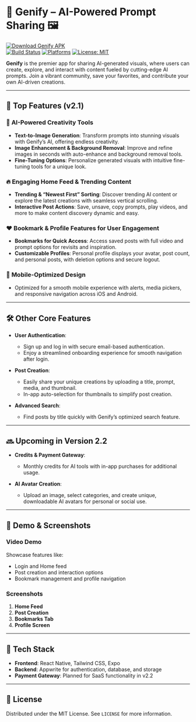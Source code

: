 # 📸 **Genify – AI-Powered Prompt Sharing** 🖼️  
[![Download Genify APK](https://img.shields.io/badge/Download-Genify-brightgreen?style=for-the-badge)](https://expo.dev/accounts/yashrajsinghtnw/projects/sora/builds/27733d0d-efb1-4adc-95ef-222e409daf14)  
[![Build Status](https://img.shields.io/badge/build-passing-brightgreen?style=flat-square)](link-to-build) [![Platforms](https://img.shields.io/badge/platforms-iOS%20|%20Android-blue?style=flat-square)]() [![License: MIT](https://img.shields.io/badge/License-MIT-yellow.svg?style=flat-square)](LICENSE)

**Genify** is the premier app for sharing AI-generated visuals, where users can create, explore, and interact with content fueled by cutting-edge AI prompts. Join a vibrant community, save your favorites, and contribute your own AI-driven creations. 

---

## 🌟 **Top Features (v2.1)**

### 🚀 **AI-Powered Creativity Tools**
   - **Text-to-Image Generation**: Transform prompts into stunning visuals with Genify’s AI, offering endless creativity.
   - **Image Enhancement & Background Removal**: Improve and refine images in seconds with auto-enhance and background removal tools.
   - **Fine-Tuning Options**: Personalize generated visuals with intuitive fine-tuning tools for a unique look.

### 🔥 **Engaging Home Feed & Trending Content**
   - **Trending & “Newest First” Sorting**: Discover trending AI content or explore the latest creations with seamless vertical scrolling.
   - **Interactive Post Actions**: Save, unsave, copy prompts, play videos, and more to make content discovery dynamic and easy.

### ❤️ **Bookmark & Profile Features for User Engagement**
   - **Bookmarks for Quick Access**: Access saved posts with full video and prompt options for revisits and inspiration.
   - **Customizable Profiles**: Personal profile displays your avatar, post count, and personal posts, with deletion options and secure logout.

### 📲 **Mobile-Optimized Design**
   - Optimized for a smooth mobile experience with alerts, media pickers, and responsive navigation across iOS and Android.

---

## 🛠️ **Other Core Features**

- **User Authentication**:  
   - Sign up and log in with secure email-based authentication.
   - Enjoy a streamlined onboarding experience for smooth navigation after login.

- **Post Creation**:  
   - Easily share your unique creations by uploading a title, prompt, media, and thumbnail.
   - In-app auto-selection for thumbnails to simplify post creation.

- **Advanced Search**:  
   - Find posts by title quickly with Genify’s optimized search feature.

---

## 🔜 **Upcoming in Version 2.2**

- **Credits & Payment Gateway**:  
   - Monthly credits for AI tools with in-app purchases for additional usage.
  
- **AI Avatar Creation**:  
   - Upload an image, select categories, and create unique, downloadable AI avatars for personal or social use.

---

## 📲 **Demo & Screenshots**

### **Video Demo**
Showcase features like:
- Login and Home feed
- Post creation and interaction options
- Bookmark management and profile navigation

### **Screenshots**
1. **Home Feed**
2. **Post Creation**
3. **Bookmarks Tab**
4. **Profile Screen**

---

## 🧩 **Tech Stack**

- **Frontend**: React Native, Tailwind CSS, Expo
- **Backend**: Appwrite for authentication, database, and storage
- **Payment Gateway**: Planned for SaaS functionality in v2.2

---

## 📝 **License**

Distributed under the MIT License. See `LICENSE` for more information.
